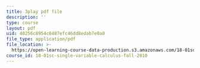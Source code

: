 ```yaml
---
title: 3play pdf file
description: ''
type: course
layout: pdf
uid: 40256c8954c0487efc46dd8edab7e0a0
file_type: application/pdf
file_location: >-
  https://open-learning-course-data-production.s3.amazonaws.com/18-01sc-single-variable-calculus-fall-2010/40256c8954c0487efc46dd8edab7e0a0_RiRQDZjYkzo.pdf
course_id: 18-01sc-single-variable-calculus-fall-2010
---
```


